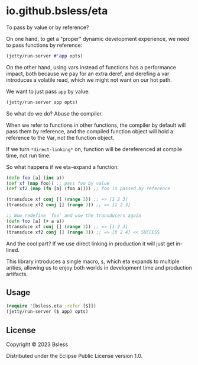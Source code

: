 # io.github.bsless/eta

To pass by value or by reference?

On one hand, to get a "proper" dynamic development experience, we need
to pass functions by reference:

```clojure
(jetty/run-server #'app opts)
```

On the other hand, using vars instead of functions has a performance
impact, both because we pay for an extra deref, and derefing a var
introduces a volatile read, which we might not want on our hot path.

We want to just pass `app` by value:

```clojure
(jetty/run-server app opts)
```

So what do we do? Abuse the compiler.

When we refer to functions in other functions, the compiler by default will pass them by reference, and the compiled function object will hold a reference to the Var, not the function object.

If we turn `*direct-linking*` on, function will be dereferenced at compile time, not run time.

So what happens if we eta-expand a function:

```clojure
(defn foo [a] (inc a))
(def xf (map foo)) ;; pass foo by value
(def xf2 (map (fn [a] (foo a)))) ;; foo is passed by reference

(transduce xf conj [] (range 3)) ;; => [1 2 3]
(transduce xf2 conj [] (range 3)) ;; => [1 2 3]

;; Now redefine `foo` and use the transducers again
(defn foo [a] (+ a a))
(transduce xf conj [] (range 3)) ;; => [1 2 3]
(transduce xf2 conj [] (range 3)) ;; => [0 2 4] << SUCCESS
```

And the cool part? If we use direct linking in production it will just get in-lined.

This library introduces a single macro, `$`, which eta expands to
multiple arities, allowing us to enjoy both worlds in development time
and production artifacts.

## Usage

```clojure
(require '[bsless.eta :refer [$]])
(jetty/run-server ($ app) opts)
```

## License

Copyright © 2023 Bsless

Distributed under the Eclipse Public License version 1.0.
